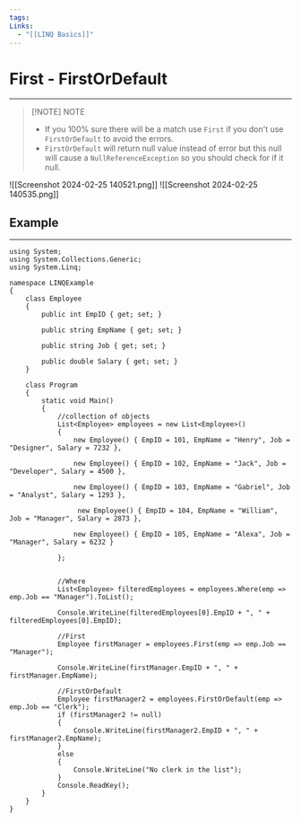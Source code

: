 ```yaml
---
tags: 
Links:
  - "[[LINQ Basics]]"
---
```


# First - FirstOrDefault
---
> [!NOTE] NOTE
> - If you 100% sure there will be a match use `First`  if you don't use `FirstOrDefault` to avoid the errors.
> - `FirstOrDefault` will return null value instead of error but this null will cause a `NullReferenceException` so you should check for if it null.

![[Screenshot 2024-02-25 140521.png]]
 ![[Screenshot 2024-02-25 140535.png]]

## Example
---

```CSharp
using System;
using System.Collections.Generic;
using System.Linq;

namespace LINQExample
{
	class Employee
	{
		public int EmpID { get; set; }

		public string EmpName { get; set; }

		public string Job { get; set; }

		public double Salary { get; set; }
	}

	class Program
	{
		static void Main()
		{
			//collection of objects
			List<Employee> employees = new List<Employee>()
			{
				new Employee() { EmpID = 101, EmpName = "Henry", Job = "Designer", Salary = 7232 },

				new Employee() { EmpID = 102, EmpName = "Jack", Job = "Developer", Salary = 4500 },

				new Employee() { EmpID = 103, EmpName = "Gabriel", Job = "Analyst", Salary = 1293 },

				 new Employee() { EmpID = 104, EmpName = "William", Job = "Manager", Salary = 2873 },

				new Employee() { EmpID = 105, EmpName = "Alexa", Job = "Manager", Salary = 6232 }

			};

  
			//Where
			List<Employee> filteredEmployees = employees.Where(emp => emp.Job == "Manager").ToList();
			  
			Console.WriteLine(filteredEmployees[0].EmpID + ", " + filteredEmployees[0].EmpID);
			
			//First
            Employee firstManager = employees.First(emp => emp.Job == "Manager");
			
			Console.WriteLine(firstManager.EmpID + ", " + firstManager.EmpName);
			
			//FirstOrDefault
			Employee firstManager2 = employees.FirstOrDefault(emp => emp.Job == "Clerk");
			if (firstManager2 != null)
			{
				Console.WriteLine(firstManager2.EmpID + ", " + firstManager2.EmpName);
			}
			else
			{
				Console.WriteLine("No clerk in the list");
			}
			Console.ReadKey();
		}
	}
}
```






